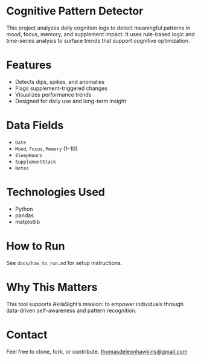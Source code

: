 # Cognitive Pattern Detector
This project analyzes daily cognition logs to detect meaningful patterns in mood, focus, memory, and supplement impact. It uses rule-based logic and time-series analysis to surface trends that support cognitive optimization.

# Features
- Detects dips, spikes, and anomalies
- Flags supplement-triggered changes
- Visualizes performance trends
- Designed for daily use and long-term insight

# Data Fields
- `Date`
- `Mood`, `Focus`, `Memory` (1–10)
- `SleepHours`
- `SupplementStack`
- `Notes`

# Technologies Used
- Python
- pandas
- matplotlib

# How to Run
See `docs/how_to_run.md` for setup instructions.

# Why This Matters
This tool supports AkilaSight’s mission: to empower individuals through data-driven self-awareness and pattern recognition.

# Contact
Feel free to clone, fork, or contribute.
thomasdeleonhawkins@gmail.com
